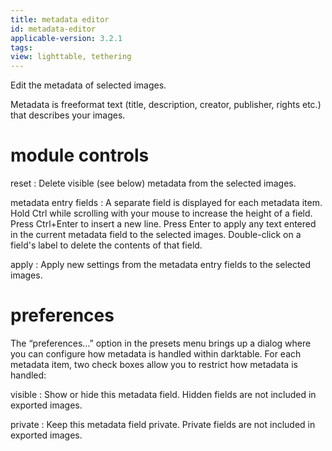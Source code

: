 ```yaml
---
title: metadata editor
id: metadata-editor
applicable-version: 3.2.1
tags:
view: lighttable, tethering
---
```


Edit the metadata  of selected images.

Metadata is freeformat text (title, description, creator, publisher, rights etc.) that describes your images.

# module controls

reset
: Delete visible (see below) metadata from the selected images.

metadata entry fields
: A separate field is displayed for each metadata item. Hold Ctrl while scrolling with your mouse to increase the height of a field. Press Ctrl+Enter to insert a new line. Press Enter to apply any text entered in the current metadata field to the selected images. Double-click on a field's label to delete the contents of that field.

apply
: Apply new settings from the metadata entry fields to the selected images.

# preferences

The “preferences…” option in the presets menu brings up a dialog where you can configure how metadata is handled within darktable. For each metadata item, two check boxes allow you to restrict how metadata is handled:

visible 
: Show or hide this metadata field. Hidden fields are not included in exported images.

private
: Keep this metadata field private. Private fields are not included in exported images.
